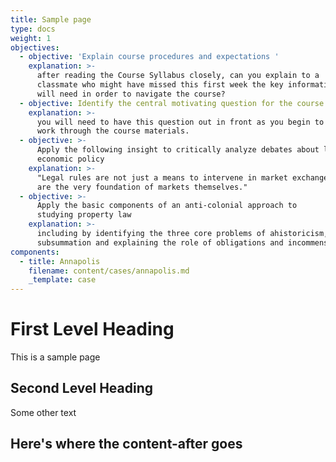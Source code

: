 ```yaml
---
title: Sample page
type: docs
weight: 1
objectives:
  - objective: 'Explain course procedures and expectations '
    explanation: >-
      after reading the Course Syllabus closely, can you explain to a
      classmate who might have missed this first week the key information they
      will need in order to navigate the course?
  - objective: Identify the central motivating question for the course
    explanation: >-
      you will need to have this question out in front as you begin to
      work through the course materials.
  - objective: >-
      Apply the following insight to critically analyze debates about law and
      economic policy 
    explanation: >-
      "Legal rules are not just a means to intervene in market exchange, they
      are the very foundation of markets themselves."
  - objective: >-
      Apply the basic components of an anti-colonial approach to
      studying property law
    explanation: >-
      including by identifying the three core problems of ahistoricism, invisibility and
      subsummation and explaining the role of obligations and incommensurability.
components:
  - title: Annapolis
    filename: content/cases/annapolis.md
    _template: case
---
```

# First Level Heading

This is a sample page

## Second Level Heading

Some other text

## Here's where the content-after goes


